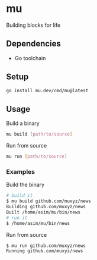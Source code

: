 # mu

Building blocks for life

## Dependencies

- Go toolchain

## Setup

```bash
go install mu.dev/cmd/mu@latest
```

## Usage

Build a binary

```bash
mu build [path/to/source]
```

Run from source

```bash
mu run [path/to/source]
```

### Examples

Build the binary
```bash
# build it
$ mu build github.com/muxyz/news
Building github.com/muxyz/news
Built /home/asim/mu/bin/news
# run it
$ /home/asim/mu/bin/news
```

Run from source
```bash
$ mu run github.com/muxyz/news
Running github.com/muxyz/news
```

